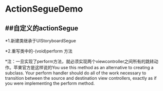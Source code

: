# ActionSegueDemo

##自定义的actionSegue
---

*1.新建类继承于UIStoryboardSegue

*2.重写类中的-(void)perform 方法

*注：一旦实现了perform方法，就必须实现两个viewcontroller之间所有的跳转动作。苹果官方是这样说的You use this method as an alternative to creating a subclass. Your perform handler should do all of the work necessary to transition between the source and destination view controllers, exactly as if you were implementing the perform method.
